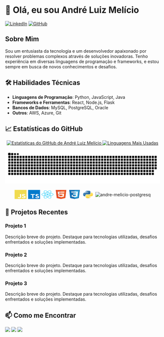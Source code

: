 # 👋 Olá, eu sou André Luiz Melício

[![LinkedIn](https://img.shields.io/badge/LinkedIn-Andre%20Luiz%20Melicio-blue)](https://www.linkedin.com/in/andre-luiz-melicio-991482244/)
[![GitHub](https://img.shields.io/badge/GitHub-andre--melicio-lightgrey)](https://github.com/andre-melicio)

## Sobre Mim

Sou um entusiasta da tecnologia e um desenvolvedor apaixonado por resolver problemas complexos através de soluções inovadoras. Tenho experiência em diversas linguagens de programação e frameworks, e estou sempre em busca de novos conhecimentos e desafios.

## 🛠️ Habilidades Técnicas

- **Linguagens de Programação**: Python, JavaScript, Java
- **Frameworks e Ferramentas**: React, Node.js, Flask
- **Bancos de Dados**: MySQL, PostgreSQL, Oracle
- **Outros**: AWS, Azure, Git

## 📈 Estatísticas do GitHub
<p align="center">
  <a href="https://beacons.ai/andre_melicio">
    <img height="180em" src="https://github-readme-stats.vercel.app/api?username=andre-melicio&show_icons=true&theme=radical" alt="Estatísticas do GitHub de André Luiz Melício" />
    <img height="180em" src="https://github-readme-stats.vercel.app/api/top-langs/?username=andre-melicio&layout=compact&theme=radical" alt="Linguagens Mais Usadas" />
  </a>
</p>

<div align="center">
  <picture>
  <source media="(prefers-color-scheme: dark)" srcset="https://raw.githubusercontent.com/andre-melicio/andre-melicio/output/github-contribution-grid-snake-dark.svg">
  <source media="(prefers-color-scheme: light)" srcset="https://raw.githubusercontent.com/andre-melicio/andre-melicio/output/github-contribution-grid-snake.svg">
  <img alt="github contribution grid snake animation" src="https://raw.githubusercontent.com/andre-melicio/andre-melicio/output/github-contribution-grid-snake.svg">
</picture>
</div>

<div style="display: inline_block" align="center"><br>
  <img align="center" alt="andre-melicio-Js" height="30" width="40" src="https://raw.githubusercontent.com/devicons/devicon/master/icons/javascript/javascript-plain.svg">
  <img align="center" alt="andre-melicio-Ts" height="30" width="40" src="https://raw.githubusercontent.com/devicons/devicon/master/icons/typescript/typescript-plain.svg">
  <img align="center" alt="andre-melicio-React" height="30" width="40" src="https://raw.githubusercontent.com/devicons/devicon/master/icons/react/react-original.svg">
  <img align="center" alt="andre-melicio-HTML" height="30" width="40" src="https://raw.githubusercontent.com/devicons/devicon/master/icons/html5/html5-original.svg">
  <img align="center" alt="andre-melicio-CSS" height="30" width="40" src="https://raw.githubusercontent.com/devicons/devicon/master/icons/css3/css3-original.svg">
  <img align="center" alt="andre-melicio-Python" height="30" width="40" src="https://raw.githubusercontent.com/devicons/devicon/master/icons/python/python-original.svg">
  <img align="center" alt="andre-melicio-postgresq" height="30" width="40" src="https://cdn.jsdelivr.net/gh/devicons/devicon@latest/icons/postgresql/postgresql-original.svg" />      
</div>

## 🚀 Projetos Recentes

<!--START_SECTION:projects-->
### Projeto 1
Descrição breve do projeto. Destaque para tecnologias utilizadas, desafios enfrentados e soluções implementadas.

### Projeto 2
Descrição breve do projeto. Destaque para tecnologias utilizadas, desafios enfrentados e soluções implementadas.

### Projeto 3
Descrição breve do projeto. Destaque para tecnologias utilizadas, desafios enfrentados e soluções implementadas.
<!--END_SECTION:projects-->

## 📫 Como me Encontrar
<div align="">
<a href="#"><img src="https://img.shields.io/badge/Blog-2962FF?style=for-the-badge&logo=hashnode&logoColor=white"></a>
<a href="https://www.linkedin.com/in/andre-melicio/"><img src="https://img.shields.io/badge/LinkedIn-0077B5?style=for-the-badge&logo=linkedin&logoColor=white"></a>
<a href="https://api.whatsapp.com/send?phone=5514991439320&text=%F0%9F%8C%9F%20Ol%C3%A1!%20Estava%20passando%20pelo%20seu%20GitHub%20%F0%9F%91%A8%E2%80%8D%F0%9F%92%BB%20e%20vi%20seu%20perfil%20%F0%9F%91%80."><img src="https://img.shields.io/badge/WhatsApp-25D366?style=for-the-badge&logo=whatsapp&logoColor=white"></a>
 </div>
